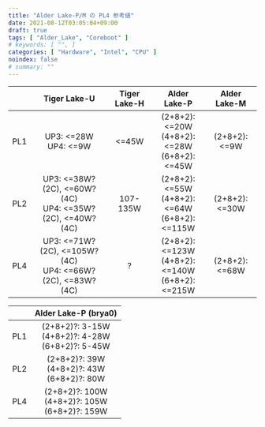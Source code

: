 ```yaml
---
title: "Alder Lake-P/M の PL4 参考値"
date: 2021-08-12T03:05:04+09:00
draft: true
tags: [ "Alder_Lake", "Coreboot" ]
# keywords: [ "", ]
categories: [ "Hardware", "Intel", "CPU" ]
noindex: false
# summary: ""
---
```


|     | Tiger Lake-U | Tiger Lake-H | Alder Lake-P | Alder Lake-M |
| :-- | :--:       | :--:         | :--:        | :--: |
| PL1 | UP3: <=28W<br>UP4: <=9W | <=45W | (2+8+2): <=20W<br>(4+8+2): <=28W<br>(6+8+2): <=45W | (2+8+2): <=9W |
| PL2 | UP3: <=38W? (2C), <=60W? (4C) <br> UP4: <=35W? (2C), <=40W? (4C) | 107-135W | (2+8+2): <=55W<br>(4+8+2): <=64W<br>(6+8+2): <=115W | (2+8+2): <=30W |
| PL4 | UP3: <=71W? (2C), <=105W? (4C) <br> UP4: <=66W? (2C), <=83W? (4C) | ? | (2+8+2): <=123W <br> (4+8+2): <=140W <br> (6+8+2): <=215W | (2+8+2): <=68W |

| | Alder Lake-P (brya0) |
| :-- | :--: |
| PL1 | (2+8+2)?: 3-15W <br> (4+8+2)?: 4-28W <br> (6+8+2)?: 5-45W |
| PL2 | (2+8+2)?: 39W <br> (4+8+2)?: 43W <br> (6+8+2)?: 80W |
| PL4 | (2+8+2)?: 100W <br> (4+8+2)?: 105W <br> (6+8+2)?: 159W |
